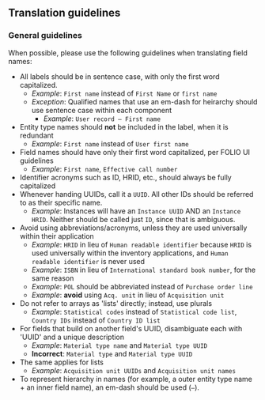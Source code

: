 ## Translation guidelines

### General guidelines

When possible, please use the following guidelines when translating field names:

- All labels should be in sentence case, with only the first word capitalized.
  - _Example_: `First name` instead of `First Name` or `first name`
  - _Exception_: Qualified names that use an em-dash for heirarchy should use sentence case within each component
    - _Example_: `User record — First name`
- Entity type names should **not** be included in the label, when it is redundant
  - _Example_: `First name` instead of `User first name`
- Field names should have only their first word capitalized, per FOLIO UI guidelines
  - _Example_: `First name`, `Effective call number`
- Identifier acronyms such as ID, HRID, etc., should always be fully capitalized
- Whenever handing UUIDs, call it a `UUID`. All other IDs should be referred to as their specific name.
  - _Example_: Instances will have an `Instance UUID` AND an `Instance HRID`. Neither should be called just `ID`, since that is ambiguous.
- Avoid using abbreviations/acronyms, unless they are used universally within their application
  - _Example_: `HRID` in lieu of `Human readable identifier` because `HRID` is used universally within the inventory applications, and `Human readable identifier` is never used
  - _Example_: `ISBN` in lieu of `International standard book number`, for the same reason
  - _Example_: `POL` should be abbreviated instead of `Purchase order line`
  - _Example_: **avoid** using `Acq. unit` in lieu of `Acquisition unit`
- Do not refer to arrays as 'lists' directly; instead, use plurals
  - _Example_: `Statistical codes` instead of `Statistical code list`, `Country IDs` instead of `Country ID list`
- For fields that build on another field's UUID, disambiguate each with 'UUID' and a unique description
  - _Example_: `Material type name` and `Material type UUID`
  - **Incorrect**: `Material type` and `Material type UUID`
- The same applies for lists
  - _Example_: `Acquisition unit UUIDs` and `Acquisition unit names`
- To represent hierarchy in names (for example, a outer entity type name + an inner field name), an em-dash should be used (`—`).
